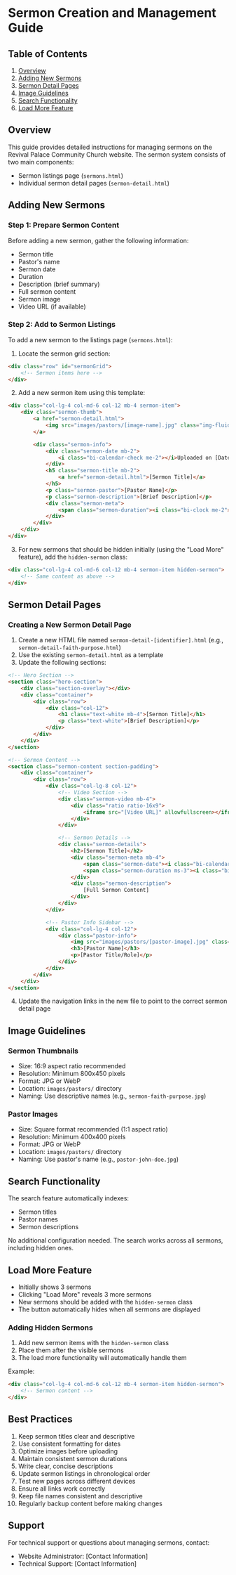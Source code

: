 # Sermon Creation and Management Guide

## Table of Contents
1. [Overview](#overview)
2. [Adding New Sermons](#adding-new-sermons)
3. [Sermon Detail Pages](#sermon-detail-pages)
4. [Image Guidelines](#image-guidelines)
5. [Search Functionality](#search-functionality)
6. [Load More Feature](#load-more-feature)

## Overview
This guide provides detailed instructions for managing sermons on the Revival Palace Community Church website. The sermon system consists of two main components:
- Sermon listings page (`sermons.html`)
- Individual sermon detail pages (`sermon-detail.html`)

## Adding New Sermons

### Step 1: Prepare Sermon Content
Before adding a new sermon, gather the following information:
- Sermon title
- Pastor's name
- Sermon date
- Duration
- Description (brief summary)
- Full sermon content
- Sermon image
- Video URL (if available)

### Step 2: Add to Sermon Listings
To add a new sermon to the listings page (`sermons.html`):

1. Locate the sermon grid section:
```html
<div class="row" id="sermonGrid">
    <!-- Sermon items here -->
</div>
```

2. Add a new sermon item using this template:
```html
<div class="col-lg-4 col-md-6 col-12 mb-4 sermon-item">
    <div class="sermon-thumb">
        <a href="sermon-detail.html">
            <img src="images/pastors/[image-name].jpg" class="img-fluid sermon-image" alt="[Sermon Title]">
        </a>

        <div class="sermon-info">
            <div class="sermon-date mb-2">
                <i class="bi-calendar-check me-2"></i>Uploaded on [Date]
            </div>
            <h5 class="sermon-title mb-2">
                <a href="sermon-detail.html">[Sermon Title]</a>
            </h5>
            <p class="sermon-pastor">[Pastor Name]</p>
            <p class="sermon-description">[Brief Description]</p>
            <div class="sermon-meta">
                <span class="sermon-duration"><i class="bi-clock me-2"></i>[Duration] min</span>
            </div>
        </div>
    </div>
</div>
```

3. For new sermons that should be hidden initially (using the "Load More" feature), add the `hidden-sermon` class:
```html
<div class="col-lg-4 col-md-6 col-12 mb-4 sermon-item hidden-sermon">
    <!-- Same content as above -->
</div>
```

## Sermon Detail Pages

### Creating a New Sermon Detail Page
1. Create a new HTML file named `sermon-detail-[identifier].html` (e.g., `sermon-detail-faith-purpose.html`)
2. Use the existing `sermon-detail.html` as a template
3. Update the following sections:

```html
<!-- Hero Section -->
<section class="hero-section">
    <div class="section-overlay"></div>
    <div class="container">
        <div class="row">
            <div class="col-12">
                <h1 class="text-white mb-4">[Sermon Title]</h1>
                <p class="text-white">[Brief Description]</p>
            </div>
        </div>
    </div>
</section>

<!-- Sermon Content -->
<section class="sermon-content section-padding">
    <div class="container">
        <div class="row">
            <div class="col-lg-8 col-12">
                <!-- Video Section -->
                <div class="sermon-video mb-4">
                    <div class="ratio ratio-16x9">
                        <iframe src="[Video URL]" allowfullscreen></iframe>
                    </div>
                </div>

                <!-- Sermon Details -->
                <div class="sermon-details">
                    <h2>[Sermon Title]</h2>
                    <div class="sermon-meta mb-4">
                        <span class="sermon-date"><i class="bi-calendar-check me-2"></i>[Date]</span>
                        <span class="sermon-duration ms-3"><i class="bi-clock me-2"></i>[Duration] min</span>
                    </div>
                    <div class="sermon-description">
                        [Full Sermon Content]
                    </div>
                </div>
            </div>

            <!-- Pastor Info Sidebar -->
            <div class="col-lg-4 col-12">
                <div class="pastor-info">
                    <img src="images/pastors/[pastor-image].jpg" class="img-fluid pastor-image" alt="[Pastor Name]">
                    <h3>[Pastor Name]</h3>
                    <p>[Pastor Title/Role]</p>
                </div>
            </div>
        </div>
    </div>
</section>
```

4. Update the navigation links in the new file to point to the correct sermon detail page

## Image Guidelines

### Sermon Thumbnails
- Size: 16:9 aspect ratio recommended
- Resolution: Minimum 800x450 pixels
- Format: JPG or WebP
- Location: `images/pastors/` directory
- Naming: Use descriptive names (e.g., `sermon-faith-purpose.jpg`)

### Pastor Images
- Size: Square format recommended (1:1 aspect ratio)
- Resolution: Minimum 400x400 pixels
- Format: JPG or WebP
- Location: `images/pastors/` directory
- Naming: Use pastor's name (e.g., `pastor-john-doe.jpg`)

## Search Functionality
The search feature automatically indexes:
- Sermon titles
- Pastor names
- Sermon descriptions

No additional configuration needed. The search works across all sermons, including hidden ones.

## Load More Feature
- Initially shows 3 sermons
- Clicking "Load More" reveals 3 more sermons
- New sermons should be added with the `hidden-sermon` class
- The button automatically hides when all sermons are displayed

### Adding Hidden Sermons
1. Add new sermon items with the `hidden-sermon` class
2. Place them after the visible sermons
3. The load more functionality will automatically handle them

Example:
```html
<div class="col-lg-4 col-md-6 col-12 mb-4 sermon-item hidden-sermon">
    <!-- Sermon content -->
</div>
```

## Best Practices
1. Keep sermon titles clear and descriptive
2. Use consistent formatting for dates
3. Optimize images before uploading
4. Maintain consistent sermon durations
5. Write clear, concise descriptions
6. Update sermon listings in chronological order
7. Test new pages across different devices
8. Ensure all links work correctly
9. Keep file names consistent and descriptive
10. Regularly backup content before making changes

## Support
For technical support or questions about managing sermons, contact:
- Website Administrator: [Contact Information]
- Technical Support: [Contact Information] 